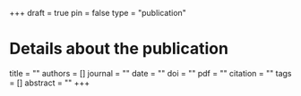 +++
draft = true
pin = false
type = "publication"

# Details about the publication
title = ""
authors = []
journal = ""
date = ""
doi = ""
pdf = ""
citation = ""
tags =  []
abstract = ""
+++
